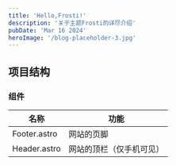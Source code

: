 ```yaml
---
title: 'Hello,Frosti!'
description: '关于主题Frosti的详尽介绍'
pubDate: 'Mar 16 2024'
heroImage: '/blog-placeholder-3.jpg'
---
```


## 项目结构

### 组件

| 名称 | 功能 |
| --- | ---|
| Footer.astro | 网站的页脚 |
| Header.astro | 网站的顶栏（仅手机可见）|
